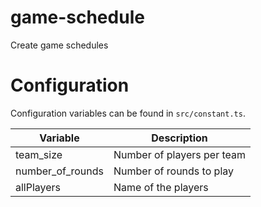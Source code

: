 # game-schedule
Create game schedules

# Configuration
Configuration variables can be found in ```src/constant.ts```.

| Variable         | Description                | 
| -----------------|----------------------------|
| team_size        | Number of players per team | 
| number_of_rounds | Number of rounds to play   |  
| allPlayers       | Name of the players        |  